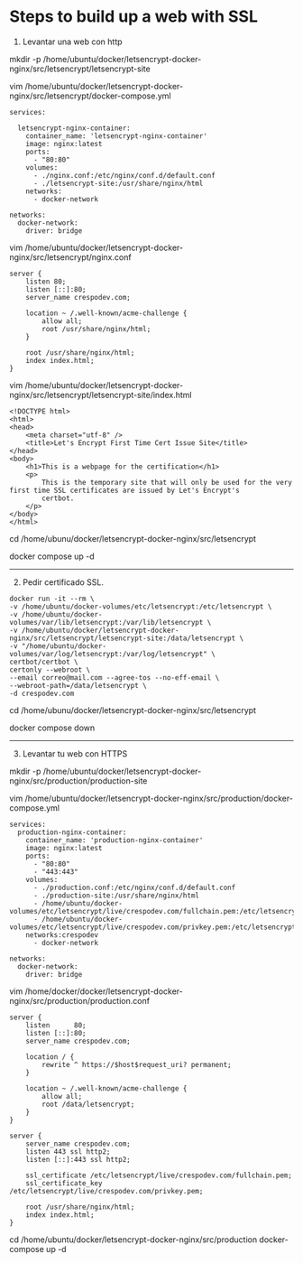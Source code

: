 # Steps to build up a web with SSL
1. Levantar una web con http

mkdir -p /home/ubuntu/docker/letsencrypt-docker-nginx/src/letsencrypt/letsencrypt-site

vim /home/ubuntu/docker/letsencrypt-docker-nginx/src/letsencrypt/docker-compose.yml

```
services:

  letsencrypt-nginx-container:
    container_name: 'letsencrypt-nginx-container'
    image: nginx:latest
    ports:
      - "80:80"
    volumes:
      - ./nginx.conf:/etc/nginx/conf.d/default.conf
      - ./letsencrypt-site:/usr/share/nginx/html
    networks:
      - docker-network

networks:
  docker-network:
    driver: bridge
```

vim /home/ubuntu/docker/letsencrypt-docker-nginx/src/letsencrypt/nginx.conf

```
server {
    listen 80;
    listen [::]:80;
    server_name crespodev.com;

    location ~ /.well-known/acme-challenge {
        allow all;
        root /usr/share/nginx/html;
    }

    root /usr/share/nginx/html;
    index index.html;
}
```

vim /home/ubuntu/docker/letsencrypt-docker-nginx/src/letsencrypt/letsencrypt-site/index.html

```
<!DOCTYPE html>
<html>
<head>
    <meta charset="utf-8" />
    <title>Let's Encrypt First Time Cert Issue Site</title>
</head>
<body>
    <h1>This is a webpage for the certification</h1>
    <p>
        This is the temporary site that will only be used for the very first time SSL certificates are issued by Let's Encrypt's
        certbot.
    </p>
</body>
</html>
```

cd /home/ubunu/docker/letsencrypt-docker-nginx/src/letsencrypt

docker compose up -d

---

2. Pedir certificado SSL.

```
docker run -it --rm \
-v /home/ubuntu/docker-volumes/etc/letsencrypt:/etc/letsencrypt \
-v /home/ubuntu/docker-volumes/var/lib/letsencrypt:/var/lib/letsencrypt \
-v /home/ubuntu/docker/letsencrypt-docker-nginx/src/letsencrypt/letsencrypt-site:/data/letsencrypt \
-v "/home/ubuntu/docker-volumes/var/log/letsencrypt:/var/log/letsencrypt" \
certbot/certbot \
certonly --webroot \
--email correo@mail.com --agree-tos --no-eff-email \
--webroot-path=/data/letsencrypt \
-d crespodev.com
```

cd /home/ubunu/docker/letsencrypt-docker-nginx/src/letsencrypt

docker compose down

---

3. Levantar tu web con HTTPS

mkdir -p /home/ubuntu/docker/letsencrypt-docker-nginx/src/production/production-site

vim /home/ubuntu/docker/letsencrypt-docker-nginx/src/production/docker-compose.yml

```
services:
  production-nginx-container:
    container_name: 'production-nginx-container'
    image: nginx:latest
    ports:
      - "80:80"
      - "443:443"
    volumes:
      - ./production.conf:/etc/nginx/conf.d/default.conf
      - ./production-site:/usr/share/nginx/html
      - /home/ubuntu/docker-volumes/etc/letsencrypt/live/crespodev.com/fullchain.pem:/etc/letsencrypt/live/crespodev.com/fullchain.pem
      - /home/ubuntu/docker-volumes/etc/letsencrypt/live/crespodev.com/privkey.pem:/etc/letsencrypt/live/crespodev.com/privkey.pem
    networks:crespodev
      - docker-network

networks:
  docker-network:
    driver: bridge
```

vim /home/docker/docker/letsencrypt-docker-nginx/src/production/production.conf

```
server {
    listen      80;
    listen [::]:80;
    server_name crespodev.com;

    location / {
        rewrite ^ https://$host$request_uri? permanent;
    }

    location ~ /.well-known/acme-challenge {
        allow all;
        root /data/letsencrypt;
    }
}

server {
    server_name crespodev.com;
    listen 443 ssl http2;
    listen [::]:443 ssl http2;

    ssl_certificate /etc/letsencrypt/live/crespodev.com/fullchain.pem;
    ssl_certificate_key /etc/letsencrypt/live/crespodev.com/privkey.pem;

    root /usr/share/nginx/html;
    index index.html;
}
```

cd /home/ubuntu/docker/letsencrypt-docker-nginx/src/production
docker-compose up -d

